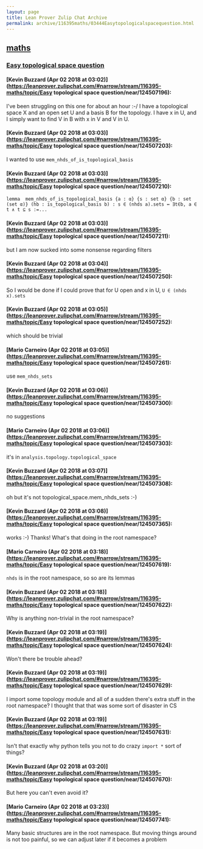 ```yaml
---
layout: page
title: Lean Prover Zulip Chat Archive 
permalink: archive/116395maths/03444Easytopologicalspacequestion.html
---
```


## [maths](index.html)
### [Easy topological space question](03444Easytopologicalspacequestion.html)

#### [Kevin Buzzard (Apr 02 2018 at 03:02)](https://leanprover.zulipchat.com/#narrow/stream/116395-maths/topic/Easy topological space question/near/124507196):
I've been struggling on this one for about an hour :-/ I have a topological space X and an open set U and a  basis B for the topology. I have x in U, and I simply want to find V in B with x in V and V in U.

#### [Kevin Buzzard (Apr 02 2018 at 03:03)](https://leanprover.zulipchat.com/#narrow/stream/116395-maths/topic/Easy topological space question/near/124507203):
I wanted to use `mem_nhds_of_is_topological_basis`

#### [Kevin Buzzard (Apr 02 2018 at 03:03)](https://leanprover.zulipchat.com/#narrow/stream/116395-maths/topic/Easy topological space question/near/124507210):
`lemma  mem_nhds_of_is_topological_basis {a : α} {s : set α} {b : set (set α)}
(hb : is_topological_basis b) : s ∈ (nhds a).sets ↔ ∃t∈b, a ∈ t ∧ t ⊆ s :=...`

#### [Kevin Buzzard (Apr 02 2018 at 03:03)](https://leanprover.zulipchat.com/#narrow/stream/116395-maths/topic/Easy topological space question/near/124507211):
but I am now sucked into some nonsense regarding filters

#### [Kevin Buzzard (Apr 02 2018 at 03:04)](https://leanprover.zulipchat.com/#narrow/stream/116395-maths/topic/Easy topological space question/near/124507250):
So I would be done if I could prove that for U open and x in U, `U ∈ (nhds x).sets`

#### [Kevin Buzzard (Apr 02 2018 at 03:05)](https://leanprover.zulipchat.com/#narrow/stream/116395-maths/topic/Easy topological space question/near/124507252):
which should be trivial

#### [Mario Carneiro (Apr 02 2018 at 03:05)](https://leanprover.zulipchat.com/#narrow/stream/116395-maths/topic/Easy topological space question/near/124507261):
use `mem_nhds_sets`

#### [Kevin Buzzard (Apr 02 2018 at 03:06)](https://leanprover.zulipchat.com/#narrow/stream/116395-maths/topic/Easy topological space question/near/124507300):
no suggestions

#### [Mario Carneiro (Apr 02 2018 at 03:06)](https://leanprover.zulipchat.com/#narrow/stream/116395-maths/topic/Easy topological space question/near/124507303):
it's in `analysis.topology.topological_space`

#### [Kevin Buzzard (Apr 02 2018 at 03:07)](https://leanprover.zulipchat.com/#narrow/stream/116395-maths/topic/Easy topological space question/near/124507308):
oh but it's not topological_space.mem_nhds_sets :-)

#### [Kevin Buzzard (Apr 02 2018 at 03:08)](https://leanprover.zulipchat.com/#narrow/stream/116395-maths/topic/Easy topological space question/near/124507365):
works :-) Thanks! What's that doing in the root namespace?

#### [Mario Carneiro (Apr 02 2018 at 03:18)](https://leanprover.zulipchat.com/#narrow/stream/116395-maths/topic/Easy topological space question/near/124507619):
`nhds` is in the root namespace, so so are its lemmas

#### [Kevin Buzzard (Apr 02 2018 at 03:18)](https://leanprover.zulipchat.com/#narrow/stream/116395-maths/topic/Easy topological space question/near/124507622):
Why is anything non-trivial in the root namespace?

#### [Kevin Buzzard (Apr 02 2018 at 03:19)](https://leanprover.zulipchat.com/#narrow/stream/116395-maths/topic/Easy topological space question/near/124507624):
Won't there be trouble ahead?

#### [Kevin Buzzard (Apr 02 2018 at 03:19)](https://leanprover.zulipchat.com/#narrow/stream/116395-maths/topic/Easy topological space question/near/124507629):
I import some topology module and all of a sudden there's extra stuff in the root namespace? I thought that that was some sort of disaster in CS

#### [Kevin Buzzard (Apr 02 2018 at 03:19)](https://leanprover.zulipchat.com/#narrow/stream/116395-maths/topic/Easy topological space question/near/124507631):
Isn't that exactly why python tells you not to do crazy `import *` sort of things?

#### [Kevin Buzzard (Apr 02 2018 at 03:20)](https://leanprover.zulipchat.com/#narrow/stream/116395-maths/topic/Easy topological space question/near/124507670):
But here you can't even avoid it?

#### [Mario Carneiro (Apr 02 2018 at 03:23)](https://leanprover.zulipchat.com/#narrow/stream/116395-maths/topic/Easy topological space question/near/124507741):
Many basic structures are in the root namespace. But moving things around is not too painful, so we can adjust later if it becomes a problem

